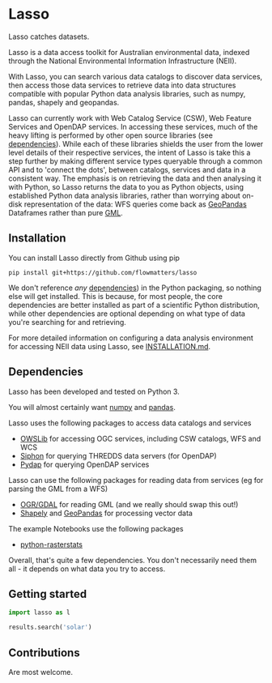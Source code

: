 # Lasso

Lasso catches datasets.

Lasso is a data access toolkit for Australian environmental data, indexed through the National Environmental Information Infrastructure (NEII).

With Lasso, you can search various data catalogs to discover data services, then access those data services to retrieve data into data structures compatible with popular Python data analysis libraries, such as numpy, pandas, shapely and geopandas.

Lasso can currently work with Web Catalog Service (CSW), Web Feature Services and OpenDAP services. In accessing these services, much of the heavy lifting is performed by other open source libraries (see [dependencies](#dependencies)). While each of these libraries shields the user from the lower level details of their respective services, the intent of Lasso is take this a step further by making different service types queryable through a common API and to 'connect the dots', between catalogs, services and data in a consistent way. The emphasis is on retrieving the data and then analysing it with Python, so Lasso returns the data to you as Python objects, using established Python data analysis libraries, rather than worrying about on-disk representation of the data: WFS queries come back as [GeoPandas](http://geopandas.org/) Dataframes rather than pure [GML](http://www.opengeospatial.org/standards/gml).

## Installation

You can install Lasso directly from Github using pip

```
pip install git+https://github.com/flowmatters/lasso
```

We don't reference _any_ [dependencies](#dependencies)) in the Python packaging, so nothing else will get installed. This is because, for most people, the core dependencies are better installed as part of a scientific Python distribution, while other dependencies are optional depending on what type of data you're searching for and retrieving.

For more detailed information on configuring a data analysis environment for accessing NEII data using Lasso, see [INSTALLATION.md](INSTALLATION.md).

## Dependencies

Lasso has been developed and tested on Python 3.

You will almost certainly want [numpy](http://www.numpy.org/) and [pandas](http://pandas.pydata.org/).

Lasso uses the following packages to access data catalogs and services

* [OWSLib](https://geopython.github.io/OWSLib/) for accessing OGC services, including CSW catalogs, WFS and WCS
* [Siphon](https://github.com/Unidata/siphon) for querying THREDDS data servers (for OpenDAP)
* [Pydap](http://www.pydap.org/) for querying OpenDAP services

Lasso can use the following packages for reading data from services (eg for parsing the GML from a WFS)

* [OGR/GDAL](https://pypi.python.org/pypi/GDAL/) for reading GML (and we really should swap this out!)
* [Shapely](https://pypi.python.org/pypi/Shapely) and [GeoPandas](http://geopandas.org/) for processing vector data

The example Notebooks use the following packages

* [python-rasterstats](https://github.com/perrygeo/python-rasterstats)

Overall, that's quite a few dependencies. You don't necessarily need them all - it depends on what data you try to access.

## Getting started


```python
import lasso as l

results.search('solar')


```

## Contributions

Are most welcome.




